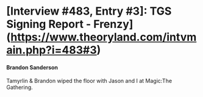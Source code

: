 # [Interview #483, Entry #3]: TGS Signing Report - Frenzy](https://www.theoryland.com/intvmain.php?i=483#3)

#### Brandon Sanderson

Tamyrlin & Brandon wiped the floor with Jason and I at Magic:The Gathering.

